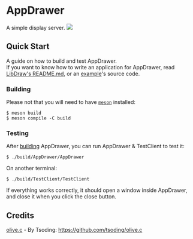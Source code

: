 # AppDrawer

A simple display server.
![](./AppDrawerDemo.gif)

## Quick Start

A guide on how to build and test AppDrawer.  
If you want to know how to write an application for AppDrawer, read [LibDraw's README.md](./LibDraw/README.md), or an [example](./Example)'s source code.

### Building

Please not that you will need to have [`meson`](https://mesonbuild.com/) installed:
```console
$ meson build
$ meson compile -C build
```

### Testing

After [building](#building) AppDrawer, you can run AppDrawer & TestClient to test it:
```console
$ ./build/AppDrawer/AppDrawer
```
On another terminal:
```console
$ ./build/TestClient/TestClient
```
If everything works correctly, it should open a window inside AppDrawer, and close it when you click the close button.

## Credits

[olive.c](./TestClient/olive.c) - By Tsoding: https://github.com/tsoding/olive.c
